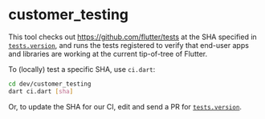 # customer_testing

This tool checks out <https://github.com/flutter/tests> at the SHA specified in
[`tests.version`](tests.version), and runs the tests registered to verify that
end-user apps and libraries are working at the current tip-of-tree of Flutter.

To (locally) test a specific SHA, use `ci.dart`:

```sh
cd dev/customer_testing
dart ci.dart [sha]
```

Or, to update the SHA for our CI, edit and send a PR for
[`tests.version`](tests.version).
